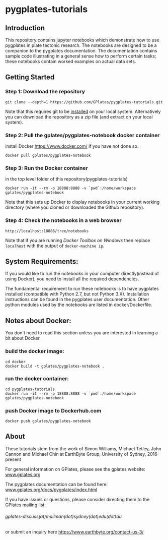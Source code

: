 # pygplates-tutorials
## Introduction
This repository contains jupyter notebooks which demonstrate how to use pygplates in plate tectonic research. The notebooks are designed to be a companion to the pygplates documentation. The documentation contains sample code illustrating in a general sense how to perform certain tasks; these notebooks contain worked examples on actual data sets.

## Getting Started
### Step 1: Download the repository 

```git clone --depth=1 https://github.com/GPlates/pygplates-tutorials.git```

Note that this requires git to be [installed](https://git-scm.com/book/en/v2/Getting-Started-Installing-Git) on your local system.
Alternatively you can download the repository as a zip file (and extract on your local system).

### Step 2: Pull the gplates/pygplates-notebook docker container 
install Docker https://www.docker.com/ if you have not done so.

```docker pull gplates/pygplates-notebook```

### Step 3: Run the Docker container 
in the top level folder of this repository(pygplates-tutorials)

```docker run -it --rm -p 18888:8888 -v `pwd`:/home/workspace gplates/pygplates-notebook```

Note that this sets up Docker to display notebooks in your current working directory (where you cloned or downloaded the Github repository).

### Step 4: Check the notebooks in a web browser

```http://localhost:18888/tree/notebooks```

Note that if you are running *Docker Toolbox on Windows* then replace ```localhost``` with the output of ```docker-machine ip```.

## System Requirements:
If you would like to run the notebooks in your computer directly(instead of using Docker), you need to install all the required dependencies. 

The fundamental requirement to run these notebooks is to have pygplates installed (compatible with Python 2.7, but not Python 3.X). Installation instructions can be found in the pygplates user documentation.
Other python modules used by the notebooks are listed in docker/Dockerfile.

## Notes about Docker:
You don't need to read this section unless you are interested in learning a bit about Docker.

### build the docker image:
```
cd docker
docker build -t gplates/pygplates-notebook .
```

### run the docker container:
```
cd pygplates-tutorials
docker run -it --rm -p 18888:8888 -v `pwd`:/home/workspace gplates/pygplates-notebook
```
### push Docker image to Dockerhub.com
```
docker push gplates/pygplates-notebook
```

## About 
These tutorials stem from the work of Simon Williams, Michael Tetley, John Cannon and Michael Chin at
EarthByte Group, University of Sydney, 2016-present

For general information on GPlates, please see the gplates website:
www.gplates.org

The pygplates documentation can be found here:
www.gplates.org/docs/pygplates/index.html

If you have issues or questions, please consider directing them to the GPlates mailing list:

###### gplates-discuss(at)mailman(dot)sydney(dot)edu(dot)au  

or submit an inquiry here https://www.earthbyte.org/contact-us-3/
